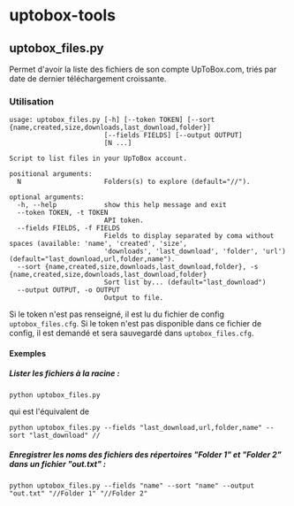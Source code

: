 # uptobox-tools

## uptobox_files.py
Permet d'avoir la liste des fichiers de son compte UpToBox.com, triés par date de dernier téléchargement croissante. 

### Utilisation
```
usage: uptobox_files.py [-h] [--token TOKEN] [--sort {name,created,size,downloads,last_download,folder}]
                        [--fields FIELDS] [--output OUTPUT]
                        [N ...]

Script to list files in your UpToBox account.

positional arguments:
  N                     Folders(s) to explore (default="//").

optional arguments:
  -h, --help            show this help message and exit
  --token TOKEN, -t TOKEN
                        API token.
  --fields FIELDS, -f FIELDS
                        Fields to display separated by coma without spaces (available: 'name', 'created', 'size',
                        'downloads', 'last_download', 'folder', 'url') (default="last_download,url,folder,name").
  --sort {name,created,size,downloads,last_download,folder}, -s {name,created,size,downloads,last_download,folder}
                        Sort list by... (default="last_download")
  --output OUTPUT, -o OUTPUT
                        Output to file.
```

Si le token n'est pas renseigné, il est lu du fichier de config `uptobox_files.cfg`. 
Si le token n'est pas disponible dans ce fichier de config, il est demandé et sera sauvegardé dans `uptobox_files.cfg`. 


#### Exemples 
##### Lister les fichiers à la racine : 
```
python uptobox_files.py
```
qui est l'équivalent de 
```
python uptobox_files.py --fields "last_download,url,folder,name" --sort "last_download" //
```

##### Enregistrer les noms des fichiers des répertoires "Folder 1" et "Folder 2" dans un fichier "out.txt" : 
```
python uptobox_files.py --fields "name" --sort "name" --output "out.txt" "//Folder 1" "//Folder 2"
```
